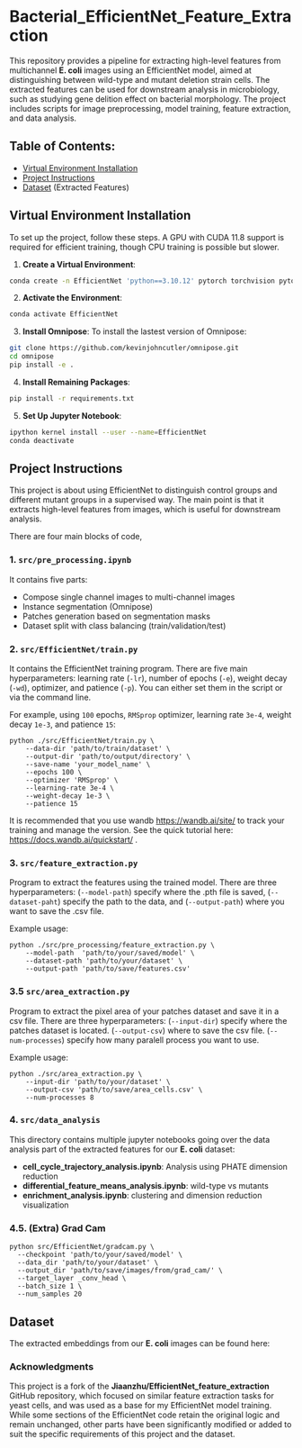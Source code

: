 # Bacterial_EfficientNet_Feature_Extraction
This repository provides a pipeline for extracting high-level features from multichannel **E. coli** images using an EfficientNet model, aimed at distinguishing between wild-type and mutant deletion strain cells. The extracted features can be used for downstream analysis in microbiology, such as studying gene delition effect on bacterial morphology. The project includes scripts for image preprocessing, model training, feature extraction, and data analysis.

## Table of Contents:
- [Virtual Environment Installation](#virtual-environment-installation)
- [Project Instructions](#project-instructions)
- [Dataset](#dataset) (Extracted Features)

## Virtual Environment Installation
To set up the project, follow these steps. A GPU with CUDA 11.8 support is required for efficient training, though CPU training is possible but slower.

1. **Create a Virtual Environment**:
```bash
conda create -n EfficientNet 'python==3.10.12' pytorch torchvision pytorch-cuda=11.8 -c pytorch -c nvidia
```

2. **Activate the Environment**:
```bash
conda activate EfficientNet
```

3. **Install Omnipose**:
To install the lastest version of Omnipose:
```bash
git clone https://github.com/kevinjohncutler/omnipose.git
cd omnipose
pip install -e .
```

4. **Install Remaining Packages**:
```bash
pip install -r requirements.txt
```

5. **Set Up Jupyter Notebook**:
```bash
ipython kernel install --user --name=EfficientNet
conda deactivate
```

## Project Instructions

This project is about using EfficientNet to distinguish control groups and different mutant groups in a supervised way. The main point is that it extracts high-level features from images, which is useful for downstream analysis. 

There are four main blocks of code, 

### 1. `src/pre_processing.ipynb` 
It contains five parts: 
* Compose single channel images to multi-channel images
* Instance segmentation (Omnipose) 
* Patches generation based on segmentation masks
* Dataset split with class balancing (train/validation/test)

### 2. `src/EfficientNet/train.py`
It contains the EfficientNet training program. 
There are five main hyperparameters: learning rate (`-lr`), number of epochs (`-e`), weight decay (`-wd`), optimizer, and patience (`-p`). You can either set them in the script or via the command line. 

For example, using `100` epochs, `RMSprop` optimizer, learning rate `3e-4`, weight decay `1e-3`, and patience `15`:
```
python ./src/EfficientNet/train.py \
    --data-dir 'path/to/train/dataset' \
    --output-dir 'path/to/output/directory' \
    --save-name 'your_model_name' \
    --epochs 100 \
    --optimizer 'RMSprop' \
    --learning-rate 3e-4 \
    --weight-decay 1e-3 \
    --patience 15
```

It is recommended that you use wandb https://wandb.ai/site/ to track your training and manage the version. See the quick tutorial here: https://docs.wandb.ai/quickstart/ .

### 3. `src/feature_extraction.py` 
Program to extract the features using the trained model.
There are three hyperparameters: (`--model-path`) specify where the .pth file is saved, (`--dataset-paht`) specify the path to the data, and (`--output-path`) where you want to save the .csv file.

Example usage:
```
python ./src/pre_processing/feature_extraction.py \
    --model-path  'path/to/your/saved/model' \
    --dataset-path 'path/to/your/dataset' \
    --output-path 'path/to/save/features.csv'
```

### 3.5 `src/area_extraction.py` 
Program to extract the pixel area of your patches dataset and save it in a csv file.
There are three hyperparameters: (`--input-dir`) specify where the patches dataset is located. (`--output-csv`) where to save the csv file. (`--num-processes`) specify how many paralell process you want to use.

Example usage:
```
python ./src/area_extraction.py \
    --input-dir 'path/to/your/dataset' \
    --output-csv 'path/to/save/area_cells.csv' \
    --num-processes 8
```

### 4. `src/data_analysis`

This directory contains multiple jupyter notebooks going over the data analysis part of the extracted features for our **E. coli** dataset:
- __cell_cycle_trajectory_analysis.ipynb__: Analysis using PHATE dimension reduction
- __differential_feature_means_analysis.ipynb__: wild-type vs mutants
- __enrichment_analysis.ipynb__: clustering and dimension reduction visualization 

### 4.5. (Extra) Grad Cam

```
python src/EfficientNet/gradcam.py \
  --checkpoint 'path/to/your/saved/model' \
  --data_dir 'path/to/your/dataset' \
  --output_dir 'path/to/save/images/from/grad_cam/' \
  --target_layer _conv_head \
  --batch_size 1 \
  --num_samples 20
```

## Dataset
The extracted embeddings from our **E. coli** images can be found here: 

### Acknowledgments

This project is a fork of the __Jiaanzhu/EfficientNet_feature_extraction__ GitHub repository, which focused on similar feature extraction tasks for yeast cells, and was used as a base for my EfficientNet model training. While some sections of the EfficientNet code retain the original logic and remain unchanged, other parts have been significantly modified or added to suit the specific requirements of this project and the dataset.
